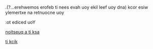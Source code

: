 .(?...erehwemos erofeb ti nees evah uoy ekil leef uoy dna) kcor esiw ylemertxe na retnuocne uoy

:ot ediced uoY

[noitseuq a ti ksa](questions_mirror.md)

[ti kcik](kick_mirror.md)